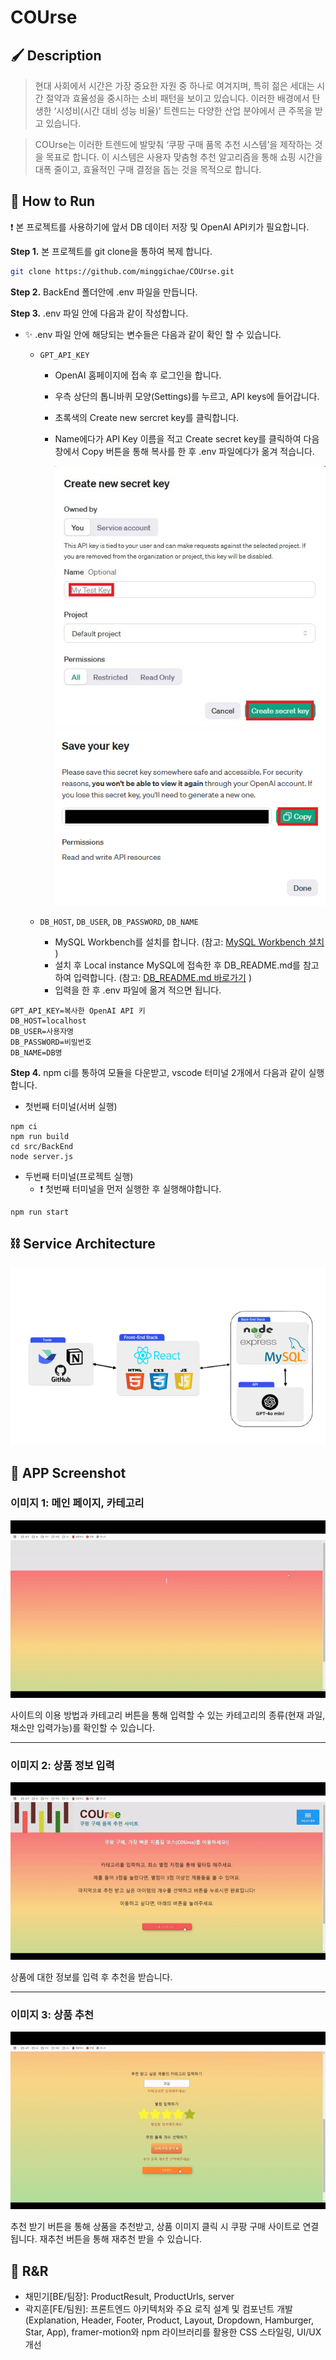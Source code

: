 # COUrse

## 🖌 Description
>현대 사회에서 시간은 가장 중요한 자원 중 하나로 여겨지며, 특히 젊은 세대는 시간 절약과 효율성을 중시하는 소비 패턴을 보이고 있습니다. 이러한 배경에서 탄생한 ‘시성비(시간 대비 성능 비율)’ 트렌드는 다양한 산업 분야에서 큰 주목을 받고 있습니다.

>COUrse는 이러한 트렌드에 발맞춰 ‘쿠팡 구매 품목 추천 시스템’을 제작하는 것을 목표로 합니다. 이 시스템은 사용자 맞춤형 추천 알고리즘을 통해 쇼핑 시간을 대폭 줄이고, 효율적인 구매 결정을 돕는 것을 목적으로 합니다.

## 🔧 How to Run

❗ 본 프로젝트를 사용하기에 앞서 DB 데이터 저장 및 OpenAI API키가 필요합니다.

**Step 1.** 본 프로젝트를 git clone을 통하여 복제 합니다.

```bash
git clone https://github.com/minggichae/COUrse.git
```

**Step 2.** BackEnd 폴더안에 .env 파일을 만듭니다.

**Step 3.** .env 파일 안에 다음과 같이 작성합니다.

- ✨ .env 파일 안에 해당되는 변수들은 다음과 같이 확인 할 수 있습니다.

  - `GPT_API_KEY`

    - OpenAI 홈페이지에 접속 후 로그인을 합니다.
    - 우측 상단의 톱니바퀴 모양(Settings)를 누르고, API keys에 들어갑니다.
    - 초록색의 Create new sercret key를 클릭합니다.
    - Name에다가 API Key 이름을 적고 Create secret key를 클릭하여 다음 창에서 Copy 버튼을 통해 복사를 한 후 .env 파일에다가 옮겨 적습니다.

      <img src="public/assets/API_Create1.jpg" alt="API 키 생성">
      <img src="public/assets/API_Create2.jpg" alt="API 키 복사">

  - `DB_HOST`, `DB_USER`, `DB_PASSWORD`, `DB_NAME`
    - MySQL Workbench를 설치를 합니다.
      (참고: [MySQL Workbench 설치](https://giveme-happyending.tistory.com/203#article-3--%F0%9F%92%BB-mysql-%EC%84%A4%EC%B9%98) )
    - 설치 후 Local instance MySQL에 접속한 후 DB_README.md를 참고하여 입력합니다. (참고: [DB_README.md 바로가기](https://github.com/minggichae/COUrse/blob/main/src/BackEnd/DB_README.md) )
    - 입력을 한 후 .env 파일에 옮겨 적으면 됩니다.

```env
GPT_API_KEY=복사한 OpenAI API 키
DB_HOST=localhost
DB_USER=사용자명
DB_PASSWORD=비밀번호
DB_NAME=DB명
```

**Step 4.** npm ci를 통하여 모듈을 다운받고, vscode 터미널 2개에서 다음과 같이 실행합니다.

- 첫번째 터미널(서버 실행)

```
npm ci
npm run build
cd src/BackEnd
node server.js
```

- 두번째 터미널(프로젝트 실행)
  - ❗ 첫번째 터미널을 먼저 실행한 후 실행해야합니다.

```
npm run start
```

## ⛓️ Service Architecture

<img src="public/assets/Architecture.jpg" alt="기술 아키텍처">

## 📱 APP Screenshot

### 이미지 1: 메인 페이지, 카테고리

![메인 페이지](public/assets/COUrse1.gif)

사이트의 이용 방법과 카테고리 버튼을 통해 입력할 수 있는 카테고리의 종류(현재 과일, 채소만 입력가능)를 확인할 수 있습니다.

---

### 이미지 2: 상품 정보 입력

![상품 정보 입력](public/assets/COUrse2.gif)

상품에 대한 정보를 입력 후 추천을 받습니다.

---

### 이미지 3: 상품 추천

![상품 추천](public/assets/COUrse3.gif)

추천 받기 버튼을 통해 상품을 추천받고, 상품 이미지 클릭 시 쿠팡 구매 사이트로 연결됩니다.
재추천 버튼을 통해 재추천 받을 수 있습니다.

## 🚨 R&R

- 채민기[BE/팀장]: ProductResult, ProductUrls, server
- 곽지훈[FE/팀원]: 프론트엔드 아키텍처와 주요 로직 설계 및 컴포넌트 개발(Explanation, Header, Footer, Product, Layout, Dropdown, Hamburger, Star, App), framer-motion와 npm 라이브러리를 활용한 CSS 스타일링, UI/UX 개선  
